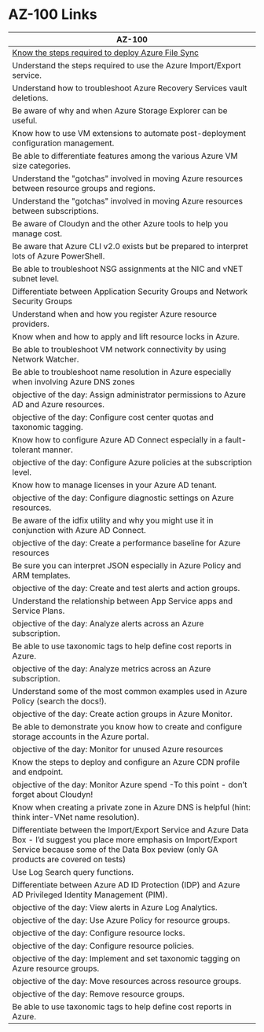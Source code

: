 # AZ-100 Links

|AZ-100|
|------|
|[Know the steps required to deploy Azure File Sync](https://docs.microsoft.com/en-us/azure/storage/files/storage-sync-files-deployment-guide?tabs=azure-portal)|
|Understand the steps required to use the Azure Import/Export service. |
|Understand how to troubleshoot Azure Recovery Services vault deletions. |
|Be aware of why and when Azure Storage Explorer can be useful. |
|Know how to use VM extensions to automate post-deployment configuration management. |
|Be able to differentiate features among the various Azure VM size categories. |
|Understand the "gotchas" involved in moving Azure resources between resource groups and regions. |
|Understand the "gotchas" involved in moving Azure resources between subscriptions. |
|Be aware of Cloudyn and the other Azure tools to help you manage cost. |
|Be aware that Azure CLI v2.0 exists  but be prepared to interpret lots of Azure PowerShell. |
|Be able to troubleshoot NSG assignments at the NIC and vNET subnet level. |
|Differentiate between Application Security Groups and Network Security Groups |
|Understand when and how you register Azure resource providers. |
|Know when and how to apply and lift resource locks in Azure. |
|Be able to troubleshoot VM network connectivity by using Network Watcher. |
|Be able to troubleshoot name resolution in Azure  especially when involving Azure DNS zones |
|objective of the day: Assign administrator permissions to Azure AD and Azure resources. |
|objective of the day: Configure cost center quotas and taxonomic tagging. |
|Know how to configure Azure AD Connect  especially in a fault-tolerant manner. |
|objective of the day: Configure Azure policies at the subscription level. |
|Know how to manage licenses in your Azure AD tenant. |
|objective of the day: Configure diagnostic settings on Azure resources. |
|Be aware of the idfix utility and why you might use it in conjunction with Azure AD Connect. |
|objective of the day: Create a performance baseline for Azure resources |
|Be sure you can interpret JSON  especially in Azure Policy and ARM templates. |
|objective of the day: Create and test alerts and action groups. |
|Understand the relationship between App Service apps and Service Plans. |
|objective of the day: Analyze alerts across an Azure subscription. |
|Be able to use taxonomic tags to help define cost reports in Azure. |
|objective of the day: Analyze metrics across an Azure subscription. |
|Understand some of the most common examples used in Azure Policy (search the docs!). |
|objective of the day: Create action groups in Azure Monitor.|
|Be able to demonstrate you know how to create and configure storage accounts in the Azure portal.|
|objective of the day: Monitor for unused Azure resources|
|Know the steps to deploy and configure an Azure CDN profile and endpoint.|
|objective of the day: Monitor Azure spend -To this point -  don’t forget about Cloudyn!|
|Know when creating a private zone in Azure DNS is helpful (hint: think inter-VNet name resolution).|
|Differentiate between the Import/Export Service and Azure Data Box - I’d suggest you place more emphasis on Import/Export Service because some of the Data Box peview (only GA products are covered on tests)|
|Use Log Search query functions.|
|Differentiate between Azure AD ID Protection (IDP) and Azure AD Privileged Identity Management (PIM).|
|objective of the day: View alerts in Azure Log Analytics.|
|objective of the day: Use Azure Policy for resource groups.|
|objective of the day: Configure resource locks.|
|objective of the day: Configure resource policies.|
|objective of the day: Implement and set taxonomic tagging on Azure resource groups.|
|objective of the day: Move resources across resource groups.|
|objective of the day: Remove resource groups.|
|Be able to use taxonomic tags to help define cost reports in Azure.|

